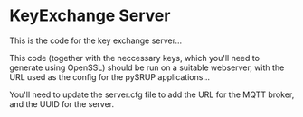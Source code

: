 # KeyExchange Server

This is the code for the key exchange server... 

This code (together with the neccessary keys, which you'll need to generate using OpenSSL) should be run on a suitable webserver, with the URL used as the config for the pySRUP applications...

You'll need to update the server.cfg file to add the URL for the MQTT broker, and the UUID for the server.
